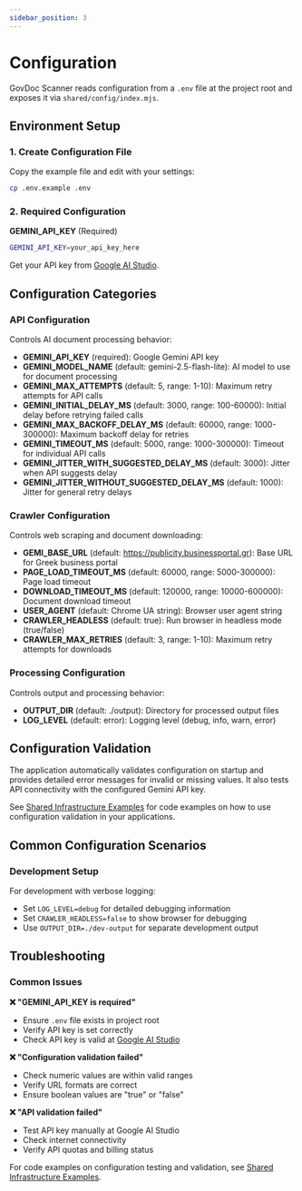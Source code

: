 ```yaml
---
sidebar_position: 3
---
```


# Configuration

GovDoc Scanner reads configuration from a `.env` file at the project root and exposes it via `shared/config/index.mjs`.

## Environment Setup

### 1. Create Configuration File

Copy the example file and edit with your settings:

```bash
cp .env.example .env
```

### 2. Required Configuration

**GEMINI_API_KEY** (Required)

```bash
GEMINI_API_KEY=your_api_key_here
```

Get your API key from [Google AI Studio](https://aistudio.google.com/app/apikey).

## Configuration Categories

### API Configuration

Controls AI document processing behavior:

- **GEMINI_API_KEY** (required): Google Gemini API key
- **GEMINI_MODEL_NAME** (default: gemini-2.5-flash-lite): AI model to use for document processing
- **GEMINI_MAX_ATTEMPTS** (default: 5, range: 1-10): Maximum retry attempts for API calls
- **GEMINI_INITIAL_DELAY_MS** (default: 3000, range: 100-60000): Initial delay before retrying failed calls
- **GEMINI_MAX_BACKOFF_DELAY_MS** (default: 60000, range: 1000-300000): Maximum backoff delay for retries
- **GEMINI_TIMEOUT_MS** (default: 5000, range: 1000-300000): Timeout for individual API calls
- **GEMINI_JITTER_WITH_SUGGESTED_DELAY_MS** (default: 3000): Jitter when API suggests delay
- **GEMINI_JITTER_WITHOUT_SUGGESTED_DELAY_MS** (default: 1000): Jitter for general retry delays

### Crawler Configuration

Controls web scraping and document downloading:

- **GEMI_BASE_URL** (default: https://publicity.businessportal.gr): Base URL for Greek business portal
- **PAGE_LOAD_TIMEOUT_MS** (default: 60000, range: 5000-300000): Page load timeout
- **DOWNLOAD_TIMEOUT_MS** (default: 120000, range: 10000-600000): Document download timeout
- **USER_AGENT** (default: Chrome UA string): Browser user agent string
- **CRAWLER_HEADLESS** (default: true): Run browser in headless mode (true/false)
- **CRAWLER_MAX_RETRIES** (default: 3, range: 1-10): Maximum retry attempts for downloads

### Processing Configuration

Controls output and processing behavior:

- **OUTPUT_DIR** (default: ./output): Directory for processed output files
- **LOG_LEVEL** (default: error): Logging level (debug, info, warn, error)

## Configuration Validation

The application automatically validates configuration on startup and provides detailed error messages for invalid or missing values. It also tests API connectivity with the configured Gemini API key.

See [Shared Infrastructure Examples](../code-examples/shared-infrastructure.md) for code examples on how to use configuration validation in your applications.

## Common Configuration Scenarios

### Development Setup

For development with verbose logging:

- Set `LOG_LEVEL=debug` for detailed debugging information
- Set `CRAWLER_HEADLESS=false` to show browser for debugging
- Use `OUTPUT_DIR=./dev-output` for separate development output

## Troubleshooting

### Common Issues

**❌ "GEMINI_API_KEY is required"**

- Ensure `.env` file exists in project root
- Verify API key is set correctly
- Check API key is valid at [Google AI Studio](https://aistudio.google.com/app/apikey)

**❌ "Configuration validation failed"**

- Check numeric values are within valid ranges
- Verify URL formats are correct
- Ensure boolean values are "true" or "false"

**❌ "API validation failed"**

- Test API key manually at Google AI Studio
- Check internet connectivity
- Verify API quotas and billing status

For code examples on configuration testing and validation, see [Shared Infrastructure Examples](../code-examples/shared-infrastructure.md).
